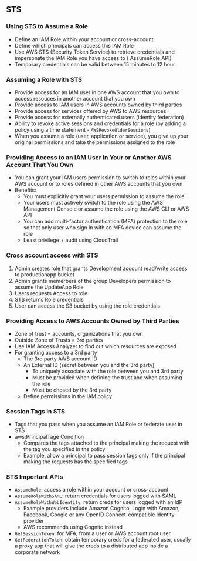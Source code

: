 ## STS

### Using STS to Assume a Role

- Define an IAM Role within your account or cross-account
- Define which principals can access this IAM Role
- Use AWS STS (Security Token Service) to retrieve credentials and impersonate the IAM Role you have access to (
  AssumeRole API)
- Temporary credentials can be valid between 15 minutes to 12 hour

### Assuming a Role with STS

- Provide access for an IAM user in one AWS account that you own to access resouces in another account that you own
- Provide access to IAM users in AWS accounts owned by third parties
- Provide access for services offered by AWS to AWS resources
- Provide access for externally authenticated users (identity federation)
- Ability to revoke active sessions and credentials for a role (by adding a policy using a time
  statement - `AWSRevokeOlderSessions`)
- When you assume a role (user, application or service), you give up your original permissions and take the permissions
  assigned to the role

### Providing Access to an IAM User in Your or Another AWS Account That You Own

- You can grant your IAM users permission to switch to roles within your AWS account or to roles defined in other AWS
  accounts that you own
- Benefits:
    - You must explicitly grant your users permission to assume the role
    - Your users must actively switch to the role using the AWS Management Console or assume the role using the AWS CLI
      or AWS API
    - You can add multi-factor authentication (MFA) protection to the role so that only user who sign in with an MFA
      device can assume the role
    - Least privilege + audit using CloudTrail

### Cross account access with STS

1. Admin creates role that grants Development account read/write access to productionapp bucket
2. Admin grants memerbers of the group Developers permission to assume the UpdateApp Role
3. Users requests Access to role
4. STS returns Role credentials
5. User can access the S3 bucket by using the role credentials

### Providing Access to AWS Accounts Owned by Third Parties

- Zone of trust = accounts, organizations that you own
- Outside Zone of Trusts = 3rd parties
- Use IAM Access Analyzer to find out which resources are exposed
- For granting access to a 3rd party
    - The 3rd party AWS account ID
    - An External ID (secret between you and the 3rd party)
        - To uniquely associate with the role between you and 3rd party
        - Must be provided when defining the trust and when assuming the role
        - Must be chosed by the 3rd party
    - Define permissions in the IAM policy

### Session Tags in STS

- Tags that you pass when you assume an IAM Role or federate user in STS
- aws:PrincipalTage Condition
    - Compares the tags attached to the principal making the request with the tag you specified in the policy
    - Example: allow a principal to pass session tags only if the principal making the requests has the specified tags

### STS Important APIs

- `AssumeRole`: access a role within your account or cross-account
- `AssumeRoleWithSAML`: return credentials for users logged with SAML
- `AssumeRoleWithWebIdentity`: return creds for users logged with an IdP
    - Example providers include Amazon Cognito, Login with Amazon, Facebook, Google or any OpenID Connect-compatible
      identity provider
    - AWS recommends using Cognito instead
- `GetSessionToken`: for MFA, from a user or AWS account root user
- `GetFederationToken`: obtain temporary creds for a federated user, usually a proxy app that will give the creds to a
  distributed app inside a corporate network